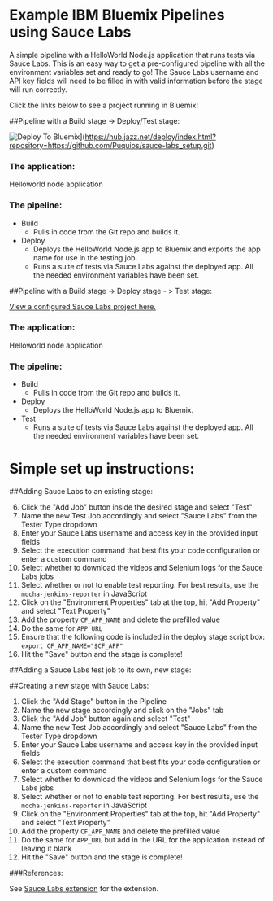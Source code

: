 # Example IBM Bluemix Pipelines using Sauce Labs

A simple pipeline with a HelloWorld Node.js application that runs tests via Sauce Labs. This is an easy way to get a pre-configured pipeline with all the environment variables set and ready to go! The Sauce Labs username and API key fields will need to be filled in with valid information before the stage will run correctly.

Click the links below to see a project running in Bluemix!

##Pipeline with a Build stage -> Deploy/Test stage:

![Deploy To Bluemix](https://bluemix.net/deploy/button.png)](https://hub.jazz.net/deploy/index.html?repository=https://github.com/Puquios/sauce-labs_setup.git)

### The application: 
Helloworld node application

### The pipeline: 
* Build
	* Pulls in code from the Git repo and builds it.
* Deploy 
    * Deploys the HelloWorld Node.js app to Bluemix and exports the app name for use in the testing job. 
    * Runs a suite of tests via Sauce Labs against the deployed app. All the needed environment variables have been set.

##Pipeline with a Build stage -> Deploy stage - > Test stage:

[View a configured Sauce Labs project here.](https://hub.jazz.net/project/elobeto/Sauce-testStageSetsURL/overview)


### The application: 
Helloworld node application

### The pipeline: 
* Build
	* Pulls in code from the Git repo and builds it.
* Deploy 
    * Deploys the HelloWorld Node.js app to Bluemix.
* Test
    * Runs a suite of tests via Sauce Labs against the deployed app. All the needed environment variables have been set.


# Simple set up instructions:

##Adding Sauce Labs to an existing stage:

6.	Click the "Add Job" button inside the desired stage and select "Test"
7.	Name the new Test Job accordingly and select "Sauce Labs" from the Tester Type dropdown
8.	Enter your Sauce Labs username and access key in the provided input fields
9.	Select the execution command that best fits your code configuration or enter a custom command
10.	Select whether to download the videos and Selenium logs for the Sauce Labs jobs
11.	Select whether or not to enable test reporting. For best results, use the `mocha-jenkins-reporter` in JavaScript
12.	Click on the "Environment Properties" tab at the top, hit "Add Property" and select "Text Property"
13.	Add the property `CF_APP_NAME` and delete the prefilled value
14.	Do the same for `APP_URL`
15. Ensure that the following code is included in the deploy stage script box: `export CF_APP_NAME="$CF_APP"`
15.	Hit the "Save" button and the stage is complete!

##Adding a Sauce Labs test job to its own, new stage:

##Creating a new stage with Sauce Labs:

1.	Click the "Add Stage" button in the Pipeline
2. 	Name the new stage accordingly and click on the "Jobs" tab
6.	Click the "Add Job" button again and select "Test"
7.	Name the new Test Job accordingly and select "Sauce Labs" from the Tester Type dropdown
8.	Enter your Sauce Labs username and access key in the provided input fields
9.	Select the execution command that best fits your code configuration or enter a custom command
10.	Select whether to download the videos and Selenium logs for the Sauce Labs jobs
11.	Select whether or not to enable test reporting. For best results, use the `mocha-jenkins-reporter` in JavaScript
12.	Click on the "Environment Properties" tab at the top, hit "Add Property" and select "Text Property"
13.	Add the property `CF_APP_NAME` and delete the prefilled value
14.	Do the same for `APP_URL` but add in the URL for the application instead of leaving it blank
15.	Hit the "Save" button and the stage is complete!

###References:

See [Sauce Labs extension](https://github.com/Osthanes/saucelabs) for the extension.
